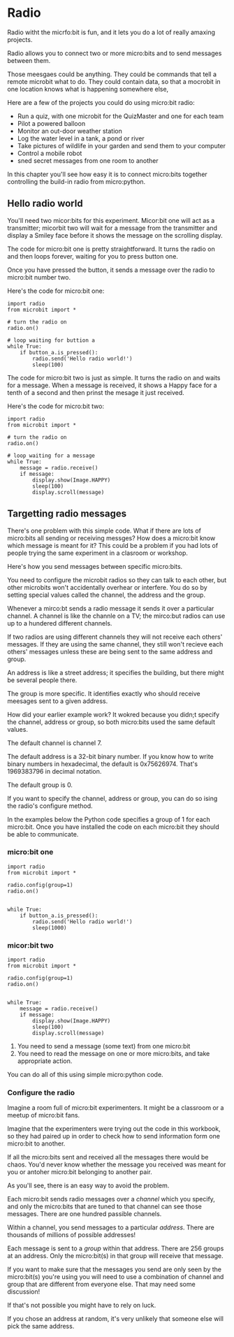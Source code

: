 # Radio

Radio witht the micrfo:bit is fun, and it lets you do a lot of really amaxing projects.

Radio allows you to connect two or more micro:bits and to send messages between them.

Those meesgaes could be anything. They could be commands that tell a remote microbit what to do. They could contain data, so that a mocrobit in one location knows what is happening somewhere else,

Here are a few of the projects you could do using micro:bit radio:

- Run a quiz, with one microbit for the QuizMaster and one for each team
- Pilot a powered balloon
- Monitor an out-door weather station
- Log the water level in a tank, a pond or river
- Take pictures of wildlife in your garden and send them to your computer
- Control a mobile robot
- sned secret messages from one room to another

In this chapter you'll see how easy it is to connect micro:bits together
controlling the build-in radio from micro:python.

## Hello radio world

You'll need two micor:bits for this experiment. Micor:bit one will act as a transmitter; micorbit two will wait for a
message from the transmitter and display a Smiley face before it shows the message on the scrolling display.

The code for micro:bit one is pretty straightforward. It turns the radio on and then 
loops forever, waiting for you to press button one.

Once you have pressed the button, it sends a message over the radio to micro:bit number two.

Here's the code for micro:bit one:

    import radio
    from microbit import *

    # turn the radio on
    radio.on()
    
    # loop waiting for buttion a
    while True:
        if button_a.is_pressed():
            radio.send('Hello radio world!')
            sleep(100)
            
The code for micro:bit two is just as simple. It turns the radio on and waits for a message. When a message is received,
it shows a Happy face for a tenth of a second and then prinst the mesage it just received.

Here's the code for micro:bit two:

    import radio
    from microbit import *
    
    # turn the radio on
    radio.on()
    
    # loop waiting for a message
    while True:
        message = radio.receive()
        if message:
            display.show(Image.HAPPY)
            sleep(100)
            display.scroll(message)

## Targetting radio messages

There's one problem with this simple code. What if there are lots of micro:bits all sending or receiving messges?
How does a micro:bit know which message is meant for it? This could be a problem if you had lots of people trying
the same experiment in a clasroom or workshop.


Here's how you send messages between specific micro:bits.

You need to configure the microbit radios so they can talk to each other, but other microbits won't accidentally 
overhear or interfere. You do so by setting special values called the channel, the address and the group.

Whenever a mirco:bt sends a radio message it sends it over a particular channel. A channel is like the channle on a TV; 
the mirco:but radios can use up to a hundered different channels.

If two radios are using different channels they will not receive each others' messages. If they are using the same channel,
they still won't recieve each others' messages unless these are being sent to the same address and group.

An address is like a street address; it specifies the building, but there might be several people there.

The group is more specific. It identifies exactly who should receive meesages sent to a given address.

How did your earlier example work? It wokred because you didn;t specify the channel, address or group, so both micro:bits
used the same default values.

The default channel is channel 7.

The default address is a 32-bit binary number. If you know how to write binary numbers in hexadecimal,
the default is 0x75626974. That's 1969383796 in decimal notation.

The default group is 0.

If you want to specify the channel, address or group, you can do so ising the radio's configure method.

In the examples  below the Python code specifies a group of 1 for each micro:bit. Once you have installed the code on each micro:bit
they should be able to communicate.

### micro:bit one

    import radio
    from microbit import *
    
    radio.config(group=1)
    radio.on()
    
    
    while True:
        if button_a.is_pressed():
            radio.send('Hello radio world!')
            sleep(1000)
            
### micor:bit two

    import radio
    from microbit import *
    
    radio.config(group=1)
    radio.on()
    
    
    while True:
        message = radio.receive()
        if message:
            display.show(Image.HAPPY)
            sleep(100)
            display.scroll(message)


   
1. You need to send a message (some text) from one micro:bit
1. You need to read the message on one or more micro:bits, and take appropriate action.

You can do all of this using simple micro:python code.

### Configure the radio

Imagine a room full of micro:bit experimenters. It might be a classroom or a meetup of micro:bit fans.

Imagine that the experimenters were trying out the code in this workbook, so they had paired up in order to
check how to send information form one micro:bit to another.

If all the micro:bits sent and received all the messages there would be chaos. You'd never know whether the message
you received was meant for you or antoher micro:bit belonging to another pair.

As you'll see, there is an easy way to avoid the problem.

Each micro:bit sends radio messages over a *channel* which you specify, and only the micro:bits that are
tuned to that channel can see those messages. There are one hundred passible channels.

Within a channel, you send messages to a particular *address*. There are thousands of millions of possible addresses!
 
Each message is sent to a *group* within that address. There are 256 groups at an address. Only the micro:bit(s) in that group will receive that message.

If you want to make sure that the messages you send are only seen by the micro:bit(s) you're using you will need to
use a combination of channel and group that are different from everyone else. That may need some discussion!

If that's not possible you might have to rely on luck. 

If you chose an address at random, it's very unlikely that someone else will pick the same address. 

